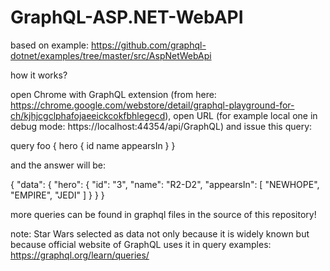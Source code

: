 # GraphQL-ASP.NET-WebAPI

based on example:
 https://github.com/graphql-dotnet/examples/tree/master/src/AspNetWebApi


 how it works?

 open Chrome with GraphQL extension (from here: https://chrome.google.com/webstore/detail/graphql-playground-for-ch/kjhjcgclphafojaeeickcokfbhlegecd), open URL (for example local one in debug mode: https://localhost:44354/api/GraphQL) and issue this query:

query foo { hero { id name appearsIn } }

and the answer will be:

{
  "data": {
    "hero": {
      "id": "3",
      "name": "R2-D2",
      "appearsIn": [
        "NEWHOPE",
        "EMPIRE",
        "JEDI"
      ]
    }
  }
}

more queries can be found in graphql files in the source of this repository!

 note: Star Wars selected as data not only because it is widely known but because official website of GraphQL uses it in query examples: 
 https://graphql.org/learn/queries/

